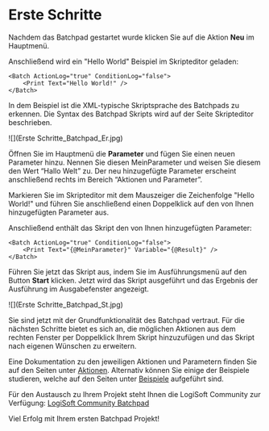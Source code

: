# Erste Schritte
Nachdem das Batchpad gestartet wurde klicken Sie auf die Aktion **Neu** im Hauptmenü. 

Anschließend wird ein "Hello World" Beispiel im Skripteditor geladen:

```text-x-trilium-auto
<Batch ActionLog="true" ConditionLog="false">
    <Print Text="Hello World!" />
</Batch>
```

In dem Beispiel ist die XML-typische Skriptsprache des Batchpads zu erkennen. Die Syntax des Batchpad Skripts wird auf der Seite Skripteditor beschrieben.

![](Erste Schritte_Batchpad_Er.jpg)

Öffnen Sie im Hauptmenü die **Parameter** und fügen Sie einen neuen Parameter hinzu. Nennen Sie diesen MeinParameter und weisen Sie diesem den Wert “Hallo Welt” zu. Der neu hinzugefügte Parameter erscheint anschließend rechts im Bereich “Aktionen und Parameter”.

Markieren Sie im Skripteditor mit dem Mauszeiger die Zeichenfolge "Hello World!" und führen Sie anschließend einen Doppelklick auf den von Ihnen hinzugefügten Parameter aus.

Anschließend enthält das Skript den von Ihnen hinzugefügten Parameter:

```text-x-trilium-auto
<Batch ActionLog="true" ConditionLog="false">
    <Print Text="{@MeinParameter}" Variable="{@Result}" />
</Batch>
```

Führen Sie jetzt das Skript aus, indem Sie im Ausführungsmenü auf den Button **Start** klicken. Jetzt wird das Skript ausgeführt und das Ergebnis der Ausführung im Ausgabefenster angezeigt.

![](Erste Schritte_Batchpad_St.jpg)

Sie sind jetzt mit der Grundfunktionalität des Batchpad vertraut. Für die nächsten Schritte bietet es sich an, die möglichen Aktionen aus dem rechten Fenster per Doppelklick Ihrem Skript hinzuzufügen und das Skript nach eigenen Wünschen zu erweitern.

Eine Dokumentation zu den jeweiligen Aktionen und Parametern finden Sie auf den Seiten unter [Aktionen](https://docs.logisoft.de/share/Djb6HWIpIhVG). Alternativ können Sie einige der Beispiele studieren, welche auf den Seiten unter [Beispiele](https://docs.logisoft.de/share/4aTR1w1sx1q0) aufgeführt sind.

Für den Austausch zu Ihrem Projekt steht Ihnen die LogiSoft Community zur Verfügung: [LogiSoft Community Batchpad](https://www.logisoft-community.de/forum/index.php?board/123-projektunterst%C3%BCtzung/)

Viel Erfolg mit Ihrem ersten Batchpad Projekt!